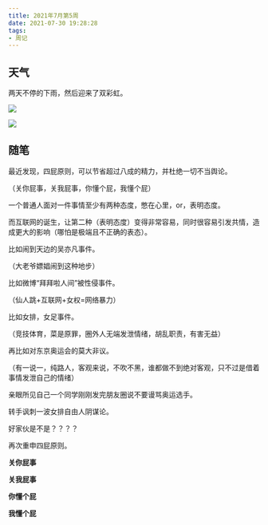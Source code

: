 ```yaml
---
title: 2021年7月第5周
date: 2021-07-30 19:28:28
tags:
- 周记
---
```


## 天气

两天不停的下雨，然后迎来了双彩虹。

![](https://bat-blog.oss-cn-beijing.aliyuncs.com/彩虹.jpg)

![](https://bat-blog.oss-cn-beijing.aliyuncs.com/彩虹2.jpg)

## 随笔

最近发现，四屁原则，可以节省超过八成的精力，并杜绝一切不当舆论。

（关你屁事，关我屁事，你懂个屁，我懂个屁）

一个普通人面对一件事情至少有两种态度，憋在心里，or，表明态度。

而互联网的诞生，让第二种（表明态度）变得非常容易，同时很容易引发共情，造成更大的影响（哪怕是极端且不正确的表态）。



比如闹到天边的吴亦凡事件。

（大老爷嫖娼闹到这种地步）

比如微博“拜拜啦人间”被性侵事件。

（仙人跳+互联网+女权=网络暴力）

比如女排，女足事件。

（竞技体育，菜是原罪，圈外人无端发泄情绪，胡乱职责，有害无益）

再比如对东京奥运会的莫大非议。

（有一说一，纯路人，客观来说，不吹不黑，谁都做不到绝对客观，只不过是借着事情发泄自己的情绪）



亲眼所见自己一个同学刚刚发完朋友圈说不要谩骂奥运选手。



转手讽刺一波女排自由人阴谋论。



好家伙是不是？？？？



再次重申四屁原则。



**关你屁事**

**关我屁事**

**你懂个屁**

**我懂个屁**

